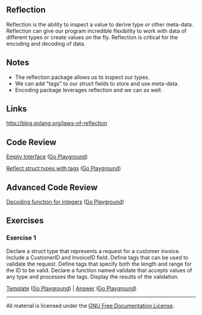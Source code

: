 ## Reflection

Reflection is the ability to inspect a value to derive type or other meta-data. Reflection can give our program incredible flexibility to work with data of different types or create values on the fly. Reflection is critical for the encoding and decoding of data.

## Notes

* The reflection package allows us to inspect our types.
* We can add "tags" to our struct fields to store and use meta-data.
* Encoding package leverages reflection and we can as well.

## Links

http://blog.golang.org/laws-of-reflection

## Code Review

[Empty Interface](example1/example1.go) ([Go Playground](http://play.golang.org/p/OSeD9F_P46))

[Reflect struct types with tags](example2/example2.go) ([Go Playground](http://play.golang.org/p/y0WyYezH05))

## Advanced Code Review

[Decoding function for integers](example3/example3.go) ([Go Playground](http://play.golang.org/p/bWQ6hiVECQ))

## Exercises

### Exercise 1
Declare a struct type that represents a request for a customer invoice. Include a CustomerID and InvoiceID field. Define tags that can be used to validate the request. Define tags that specify both the length and range for the ID to be valid. Declare a function named validate that accepts values of any type and processes the tags. Display the results of the validation.

[Template](exercises/template1/template1.go) ([Go Playground](http://play.golang.org/p/lgMQHWpZul)) | 
[Answer](exercises/exercise1/exercise1.go) ([Go Playground](http://play.golang.org/p/xy-wyPrsjz))
___
All material is licensed under the [GNU Free Documentation License](https://github.com/gobridge/gotraining/blob/master/LICENSE).
